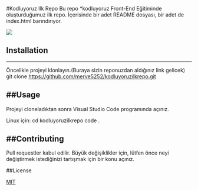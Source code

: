 
#Kodluyoruz Ilk Repo
Bu repo *kodluyoruz Front-End Eğitiminde oluşturduğumuz ilk repo. İçerisinde bir adet README dosyası, bir adet de index.html barındırıyor.





![]("C:\Users\memis\Documents\Lightshot\örnek.png")








## Installation
----------------------------------------------------------------------------------------------------------------------------------------
Öncelikle projeyi klonlayın.(Buraya sizin reponuzdan aldığınız link gelicek)
git clone https://github.com/merve5252/kodluyoruzilkrepo.git

##Usage
----------------------------------------------------------------------------------------------------------------------------------------
Projeyi cloneladıktan sonra Visual Studio Code programında açınız.




Linux için: 
cd kodluyoruzilkrepo
code .



##Contributing
----------------------------------------------------------------------------------------------------------------------------------------
Pull requestler kabul edilir. Büyük değişiklikler için, lütfen önce neyi değiştirmek istediğinizi tartışmak için bir konu açınız.



##License


[MIT](https://choosealicense.com/licenses/mit/)
